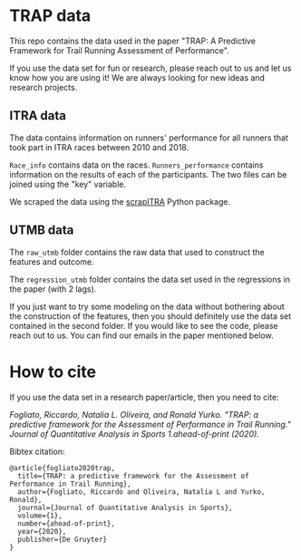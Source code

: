 # TRAP data

This repo contains the data used in the paper "TRAP: A Predictive Framework for Trail Running Assessment of Performance".

If you use the data set for fun or research, please reach out to us and let us know how you are using it! We are always looking for new ideas and research projects. 

## ITRA data

The data contains information on runners' performance for all runners that took part in ITRA races between 2010 and 2018.

```Race_info``` contains data on the races. ```Runners_performance``` contains information on the results of each of the participants. The two files can be joined using the "key" variable.

We scraped the data using the <a href="https://github.com/ricfog/ScrapITRA">scrapITRA</a> Python package.


## UTMB data

The ```raw_utmb``` folder contains the raw data that used to construct the features and outcome.

The ```regression_utmb``` folder contains the data set used in the regressions in the paper (with 2 lags).

If you just want to try some modeling on the data without bothering about the construction of the features, then you should definitely use the data set contained in the second folder. If you would like to see the code, please reach out to us. You can find our emails in the paper mentioned below.

# How to cite

If you use the data set in a research paper/article, then you need to cite:

*Fogliato, Riccardo, Natalia L. Oliveira, and Ronald Yurko. "TRAP: a predictive framework for the Assessment of Performance in Trail Running." Journal of Quantitative Analysis in Sports 1.ahead-of-print (2020).* 

Bibtex citation:

```
@article{fogliato2020trap,
  title={TRAP: a predictive framework for the Assessment of Performance in Trail Running},
  author={Fogliato, Riccardo and Oliveira, Natalia L and Yurko, Ronald},
  journal={Journal of Quantitative Analysis in Sports},
  volume={1},
  number={ahead-of-print},
  year={2020},
  publisher={De Gruyter}
}
```

